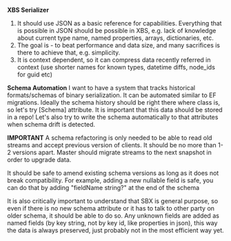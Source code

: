 ﻿**XBS Serializer**
1. It should use JSON as a basic reference for capabilities. Everything that is possible in JSON should be possible in XBS, e.g. lack of knowledge about current type name, named properties, arrays, dictionaries, etc.
2. The goal is - to beat performance and data size, and many sacrifices is there to achieve that, e.g. simplicity.
3. It is context dependent, so it can compress data recently referred in context (use shorter names for known types, datetime diffs, node_ids for guid etc)

**Schema Automation**
I want to have a system that tracks historical formats/schemas of binary serialization. It can be automated similar to EF migrations. Ideally the schema history should be right there where class is, so let's try [Schema] attribute.
It is important that this data should be stored in a repo! Let's also try to write the schema automatically to that attributes when schema drift is detected.

**IMPORTANT**
A schema refactoring is only needed to be able to read old streams and accept previous version of clients. It should be no more than 1-2 versions apart. Master should migrate streams to the next snapshot in order to upgrade data.

It should be safe to amend existing schema versions as long as it does not break compatibility. For example, adding a new nullable field is safe, you can do that by adding "fieldName string?" at the end of the schema

It is also critically important to understand that SBX is general purpose, so even if there is no new schema attribute or it has to talk to other party on older schema, it should be able to do so. Any unknown fields are added as named fields (by key string, not by key id, like properties in json), this way the data is always preserved, just probably not in the most efficient way yet.